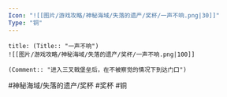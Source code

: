 ```yaml
---
Icon: "![[图片/游戏攻略/神秘海域/失落的遗产/奖杯/一声不响.png|30]]"
Type: "铜"
---
```

```ad-common-bronze-trophy
title: (Title:: "一声不响")
![[图片/游戏攻略/神秘海域/失落的遗产/奖杯/一声不响.png|100]]

(Comment:: "进入三叉戟堡垒后，在不被察觉的情况下到达门口")
```

#神秘海域/失落的遗产/奖杯 #奖杯 #铜
